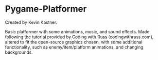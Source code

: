 # Pygame-Platformer

Created by Kevin Kastner.

Basic platformer with some animations, music, and sound effects.
Made following the tutorial provided by Coding with Russ (codingwithruss.com),
altered to fit the open-source graphics chosen, with some additional functionality,
such as enemy/item/platform animations, and changing backgrounds.
